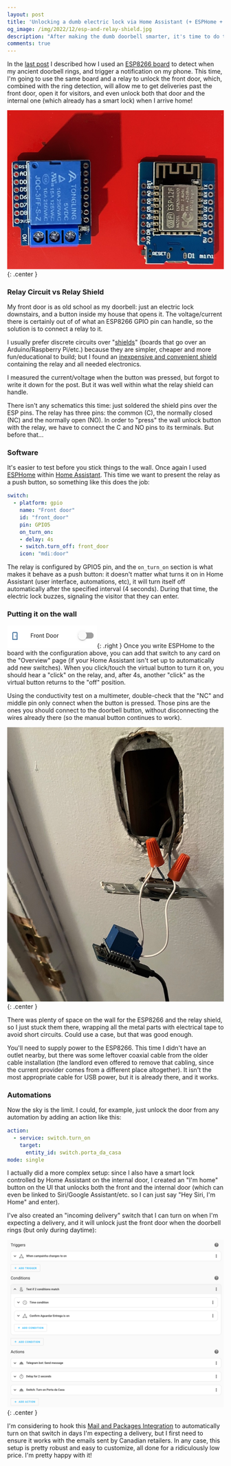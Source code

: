 ```yaml
---
layout: post
title: 'Unlocking a dumb electric lock via Home Assistant (+ ESPHome + ESP8266)'
og_image: /img/2022/12/esp-and-relay-shield.jpg
description: "After making the dumb doorbell smarter, it's time to do the same to the dumb front door lock"
comments: true
---
```


In the [last post](2022-10-29-making-an-old-school-dorbell-ring-on-telegram-home-assistant.md) I described how I used an [ESP8266 board](https://makersportal.com/blog/2019/6/12/wemos-d1-mini-esp8266-arduino-wifi-board) to detect when my ancient doorbell rings, and trigger a notification on my phone. This time, I'm going to use the same board and a relay to unlock the front door, which, combined with the ring detection, will allow me to get deliveries past the front door, open it for visitors, and even unlock both that door and the internal one (which already has a smart lock) when I arrive home!

![ESP8266 and relay shield](/img/2022/12/esp-and-relay-shield.jpg){: .center }

<!--more-->

### Relay Circuit vs Relay Shield

My front door is as old school as my doorbell: just an electric lock downstairs, and a button inside my house that opens it. The voltage/current there is certainly out of of what an ESP8266 GPIO pin can handle, so the solution is to connect a relay to it.

I usually prefer discrete circuits over "[shields](https://www.youtube.com/watch?v=KeCN4t79vdM)" (boards that go over an Arduino/Raspberry Pi/etc.) because they are simpler, cheaper and more fun/educational to build; but I found an [inexpensive and convenient shield](https://www.amazon.ca/gp/product/B0B3HF1DTN/ref=ppx_yo_dt_b_search_asin_title?ie=UTF8&tag=raquelcamar0e-20&th=1) containing the relay and all needed electronics.

I measured the current/voltage when the button was pressed, but forgot to write it down for the post. But it was well within what the relay shield can handle.

There isn't any schematics this time: just soldered the shield pins over the ESP pins. The relay has three pins: the common (C), the normally closed (NC) and the normally open (NO). In order to "press" the wall unlock button with the relay, we have to connect the C and NO pins to its terminals. But before that...

### Software

It's easier to test before you stick things to the wall. Once again I used [ESPHome](https://esphome.io/) within [Home Assistant]([https://](https://www.home-assistant.io/)). This time we want to present the relay as a push button, so something like this does the job:

```yaml
switch:
  - platform: gpio
    name: "Front door"
    id: "front_door"
    pin: GPIO5
    on_turn_on:
    - delay: 4s
    - switch.turn_off: front_door
    icon: "mdi:door"
```

The relay is configured by GPIO5 pin, and the `on_turn_on` section is what makes it behave as a push button: it doesn't matter what turns it on in Home Assistant (user interface, automations, etc), it will turn itself off automatically after the specified interval (4 seconds). During that time, the electric lock buzzes, signaling the visitor that they can enter.

### Putting it on the wall

![UI button](/img/2022/12/ui.png){: .right }
Once you write ESPHome to the board with the configuration above, you can add that switch to any card on the "Overview" page (if your Home Assistant isn't set up to automatically add new switches). When you click/touch the virtual button to turn it on, you should hear a "click" on the relay, and, after 4s, another "click" as the virtual button returns to the "off" position.

Using the conductivity test on a multimeter, double-check that the "NC" and middle pin only connect when the button is pressed. Those pins are the ones you should connect to the doorbell button, without disconnecting the wires already there (so the manual button continues to work).

![on the wall](/img/2022/12/on-the-wall.jpg){: .center }

There was plenty of space on the wall for the ESP8266 and the relay shield, so I just stuck them there, wrapping all the metal parts with electrical tape to avoid short circuits. Could use a case, but that was good enough.

You'll need to supply power to the ESP8266. This time I didn't have an outlet nearby, but there was some leftover coaxial cable from the older cable installation (the landlord even offered to remove that cabling, since the current provider comes from a different place altogether). It isn't the most appropriate cable for USB power, but it is already there, and it works.

### Automations

Now the sky is the limit. I could, for example, just unlock the door from any automation by adding an action like this:

```yaml
action:
  - service: switch.turn_on
    target:
      entity_id: switch.porta_da_casa
mode: single
```

I actually did a more complex setup: since I also have a smart lock controlled by Home Assistant on the internal door, I created an "I'm home" button on the UI that unlocks both the front and the internal door (which can even be linked to Siri/Google Assistant/etc. so I can just say "Hey Siri, I'm Home" and enter).

I've also created an "incoming delivery" switch that I can turn on when I'm expecting a delivery, and it will unlock just the front door when the doorbell rings (but only during daytime):

![automation](/img/2022/12/automation.png){: .center }

I'm considering to hook this [Mail and Packages Integration](https://github.com/moralmunky/Home-Assistant-Mail-And-Packages) to automatically turn on that switch in days I'm expecting a delivery, but I first need to ensure it works with the emails sent by Canadian retailers. In any case, this setup is pretty robust and easy to customize, all done for a ridiculously low price. I'm pretty happy with it!
